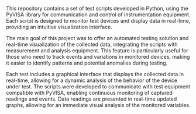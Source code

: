 This repository contains a set of test scripts developed in Python, using the PyVISA library for communication and control of instrumentation equipment. Each script is designed to monitor test devices and display data in real-time, providing an intuitive visualization interface.

The main goal of this project was to offer an automated testing solution and real-time visualization of the collected data, integrating the scripts with measurement and analysis equipment. This feature is particularly useful for those who need to track events and variations in monitored devices, making it easier to identify patterns and potential anomalies during testing.

Each test includes a graphical interface that displays the collected data in real-time, allowing for a dynamic analysis of the behavior of the device under test. The scripts were developed to communicate with test equipment compatible with PyVISA, enabling continuous monitoring of captured readings and events. Data readings are presented in real-time updated graphs, allowing for an immediate visual analysis of the monitored variables.

